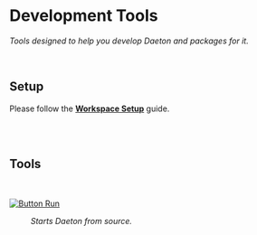 
# Development Tools

*Tools designed to help you develop Daeton and packages for it.*

<br>

## Setup

Please follow the **[Workspace Setup]** guide.

<br>
<br>

## Tools

<br>

[![Button Run]][Run]

        *Starts Daeton from source.*

<br>


<!--❮ General ❯---------------------------------------------------------------->

[Workspace Setup]: https://github.com/Daeton/Development/blob/main/Section/Workspace/Setup.md
[Run]: Tools/Run 'Starts Daeton from source.'


<!--❮ Buttons ❯---------------------------------------------------------------->

[Button Run]: https://img.shields.io/static/v1?label=&message=Run&color=gray&style=for-the-badge&labelColor=CB2E6D&logoColor=white&logo=AzurePipelines
